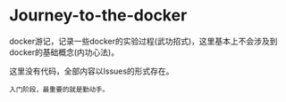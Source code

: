 # Journey-to-the-docker


docker游记，记录一些docker的实验过程(武功招式)，这里基本上不会涉及到docker的基础概念(内功心法)。

这里没有代码，全部内容以Issues的形式存在。

```
入门阶段，最重要的就是勤动手。
```
